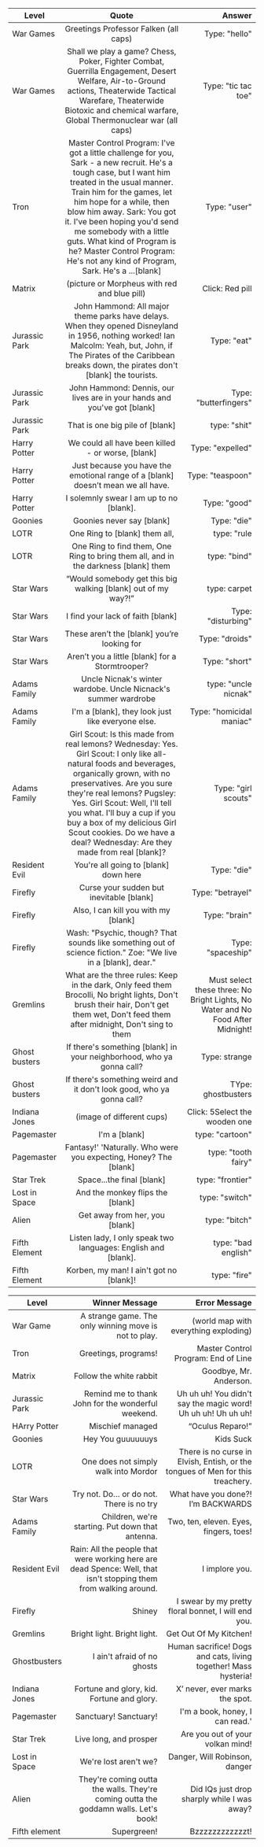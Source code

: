 


| Level        | Quote                  | Answer           |
| -------------|:----------------------:| ----------------:|
| War Games | Greetings Professor Falken (all caps) | Type: "hello" |
| War Games | Shall we play a game? Chess, Poker, Fighter Combat, Guerrilla Engagement, Desert Welfare, Air-to-Ground actions, Theaterwide Tactical Warefare, Theaterwide Biotoxic and chemical warfare, Global Thermonuclear war (all caps) | Type: "tic tac toe"|
| Tron | Master Control Program: I've got a little challenge for you, Sark - a new recruit. He's a tough case, but I want him treated in the usual manner. Train him for the games, let him hope for a while, then blow him away. Sark: You got it. I've been hoping you'd send me somebody with a little guts. What kind of Program is he? Master Control Program: He's not any kind of Program, Sark. He's a ...[blank] | Type: "user" |
| Matrix | (picture or Morpheus with red and blue pill) | Click: Red pill |
| Jurassic Park | John Hammond: All major theme parks have delays. When they opened Disneyland in 1956, nothing worked! Ian Malcolm: Yeah, but, John, if The Pirates of the Caribbean breaks down, the pirates don't [blank] the tourists.| Type: "eat" |
| Jurassic Park | John Hammond: Dennis, our lives are in your hands and you've got [blank] | Type: "butterfingers" |
| Jurassic Park | That is one big pile of [blank] | type: "shit" |
| Harry Potter | We could all have been killed - or worse, [blank] | Type: "expelled" |
| Harry Potter | Just because you have the emotional range of a [blank] doesn’t mean we all have. | Type: "teaspoon" |
| Harry Potter | I solemnly swear I am up to no [blank]. | Type: "good" |
| Goonies | Goonies never say [blank]| Type: "die" |
| LOTR | One Ring to [blank] them all, | type: "rule|
| LOTR | One Ring to find them, One Ring to bring them all, and in the darkness [blank] them |type: "bind"|
| Star Wars | “Would somebody get this big walking [blank] out of my way?!”| type: carpet |
| Star Wars | I find your lack of faith [blank] | Type: "disturbing" |
| Star Wars | These aren’t the [blank] you’re looking for | Type: "droids" |
| Star Wars | Aren’t you a little [blank] for a Stormtrooper? | Type: "short" |
| Adams Family | Uncle Nicnak's winter wardobe. Uncle Nicnack's summer wardrobe|  type: "uncle nicnak" |
| Adams Family | I'm a [blank], they look just like everyone else. | Type: "homicidal maniac" |
| Adams Family | Girl Scout: Is this made from real lemons? Wednesday: Yes. Girl Scout: I only like all-natural foods and beverages, organically grown, with no preservatives. Are you sure they're real lemons? Pugsley: Yes. Girl Scout: Well, I'll tell you what. I'll buy a cup if you buy a box of my delicious Girl Scout cookies. Do we have a deal? Wednesday: Are they made from real [blank]? | Type: "girl scouts"|
| Resident Evil | You're all going to [blank] down here | Type: "die" |
| Firefly | Curse your sudden but inevitable [blank] | Type: "betrayel" |
| Firefly | Also, I can kill you with my [blank] | Type: "brain" |
| Firefly | Wash: "Psychic, though? That sounds like something out of science fiction." Zoe: "We live in a [blank], dear." | Type: "spaceship" |
| Gremlins | What are the three rules: Keep in the dark, Only feed them Brocolli, No bright lights, Don't brush their hair, Don't get them wet, Don't feed them after midnight, Don't sing to them | Must select these three: No Bright Lights, No Water and No Food After Midnight! |
| Ghost busters | If there's something [blank] in your neighborhood, who ya gonna call? | Type: strange|
| Ghost busters | If there's something weird and it don't look good, who ya gonna call? | TYpe: ghostbusters |
| Indiana Jones | (image of different cups) | Click: 5Select the wooden one |
| Pagemaster | I'm a [blank]| type: "cartoon" |
| Pagemaster | Fantasy!' 'Naturally. Who were you expecting, Honey? The [blank] | type: "tooth fairy" |
| Star Trek | Space...the final [blank]| type: "frontier" |
| Lost in Space | And the monkey flips the [blank] | type: "switch" |
| Alien | Get away from her, you [blank] | type: "bitch" |
| Fifth Element | Listen lady, I only speak two languages: English and [blank]. | type: "bad english" |
| Fifth Element | Korben, my man! I ain't got no [blank]! | type: "fire" |


| Level      | Winner Message | Error Message |
| ---------- | --------------:| -------------:|
| War Game | A strange game. The only winning move is not to play. | (world map with everything exploding) |
| Tron | Greetings, programs! | Master Control Program: End of Line |
| Matrix | Follow the white rabbit | Goodbye, Mr. Anderson.|
| Jurassic Park | Remind me to thank John for the wonderful weekend. | Uh uh uh! You didn't say the magic word! Uh uh uh! Uh uh uh! |
| HArry Potter | Mischief managed | “Oculus Reparo!” |
| Goonies | Hey You guuuuuuys | Kids Suck |
| LOTR | One does not simply walk into Mordor | There is no curse in Elvish, Entish, or the tongues of Men for this treachery. |
| Star Wars | Try not. Do… or do not. There is no try | What have you done?! I’m BACKWARDS |
| Adams Family |Children, we're starting. Put down that antenna.| Two, ten, eleven. Eyes, fingers, toes! |
| Resident Evil | Rain: All the people that were working here are dead Spence: Well, that isn't stopping them from walking around.|  I implore you. |
| Firefly | Shiney | I swear by my pretty floral bonnet, I will end you. |
| Gremlins | Bright light. Bright light. | Get Out Of My Kitchen! |
| Ghostbusters | I ain't afraid of no ghosts | Human sacrifice! Dogs and cats, living together! Mass hysteria!|
| Indiana Jones |Fortune and glory, kid. Fortune and glory. | X’ never, ever marks the spot.|
| Pagemaster |Sanctuary! Sanctuary! | I'm a book, honey, I can read.' |
| Star Trek |Live long, and prosper | Are you out of your volkan mind! |
| Lost in Space |We're lost aren't we?| Danger, Will Robinson, danger|
| Alien | They're coming outta the walls. They're coming outta the goddamn walls. Let's book! |Did IQs just drop sharply while I was away? |
| Fifth element | Supergreen! | Bzzzzzzzzzzzzt! |



